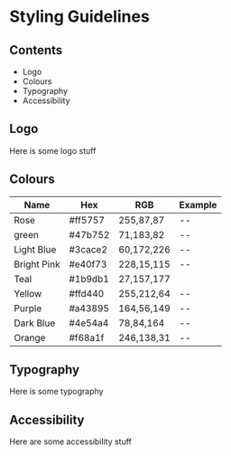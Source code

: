 # Styling Guidelines

## Contents
 - Logo
 - Colours
 - Typography
 - Accessibility

## Logo
Here is some logo stuff

## Colours

| Name | Hex | RGB | Example |
|------|-----|-----|--------|
| Rose | #ff5757 | 255,87,87 |--|
| green | #47b752 | 71,183,82 |--|
| Light Blue | #3cace2 | 60,172,226 |--|
| Bright Pink |#e40f73 | 228,15,115 |--|
| Teal | #1b9db1 | 27,157,177 | |
| Yellow |#ffd440 | 255,212,64 |--|
| Purple | #a43895 | 164,56,149 |--|
| Dark Blue | #4e54a4 | 78,84,164 |--|
| Orange | #f68a1f | 246,138,31 |--|

## Typography
Here is some typography

## Accessibility
Here are some accessibility stuff



